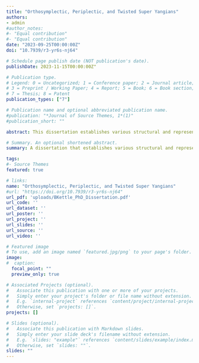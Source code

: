 ```yaml
---
title: "Orthosymplectic, Periplectic, and Twisted Super Yangians"
authors:
- admin
#author_notes:
#- "Equal contribution"
#- "Equal contribution"
date: "2023-09-25T00:00:00Z"
doi: "10.7939/r3-yr6s-nj64"

# Schedule page publish date (NOT publication's date).
publishDate: 2023-11-15T00:00:00Z"

# Publication type.
# Legend: 0 = Uncategorized; 1 = Conference paper; 2 = Journal article;
# 3 = Preprint / Working Paper; 4 = Report; 5 = Book; 6 = Book section;
# 7 = Thesis; 8 = Patent
publication_types: ["7"]

# Publication name and optional abbreviated publication name.
#publication: "*Journal of Source Themes, 1*(1)"
#publication_short: ""

abstract: This dissertation establishes various structural and representation theoretic results in super Yangian theory. <br/><br/> In its first part, this dissertation details the algebraic structure and representation theory for the Yangians of orthosymplectic Lie superalgebras. Addressing these Yangians via the {{< math >}}$RTT${{< /math >}} realization, we prove a Poincaré-Birkhoff-Witt-type theorem and provide a thorough study of the algebraic structure of their extended Yangians. The main result of this part, and of this dissertation, is the provision of many necessary conditions for the irreducible representations of these orthosymplectic Yangians to be finite-dimensional; furthermore, there is much progress made to address attaining sufficient conditions as well. These representation theoretic results are accomplished via the development of a highest weight theory, and such necessary conditions are given in terms of highest weights and tuples of Drinfel'd polynomials. <br/><br/> The second part of this dissertation is devoted to the Yangians of periplectic Lie superalgebras and the twisted Yangians associated to symmetric superpairs of type {{< math >}}$\operatorname{AIII}${{< /math >}}.<br/><br/> Via the $RTT$ formalism, we prove many structural results for the Yangians of type {{< math >}}$P${{< /math >}} strange Lie superalgebras that have only so far been established for the Yangians of type {{< math >}}$Q${{< /math >}} strange Lie superalgebras, including a proof of a Poincaré-Birkhoff-Witt-type theorem. The twisted super Yangians of type {{< math >}}$\operatorname{AIII}${{< /math >}} are defined along with many structural properties established. We lay the foundation for the classification of their finite-dimensional irreducible representations by cultivating a highest weight theory and proving that all finite-dimensional irreducible modules must be highest weight.

# Summary. An optional shortened abstract.
summary: A dissertation that establishes various structural and representation theoretic results in super Yangian theory.

tags:
#- Source Themes
featured: true

# links:
name: "Orthosymplectic, Periplectic, and Twisted Super Yangians"
#url: "https://doi.org/10.7939/r3-yr6s-nj64"
url_pdf: 'uploads/BKettle_PhD_Dissertation.pdf'
url_code: ''
url_dataset: ''
url_poster: ''
url_project: ''
url_slides: ''
url_source: ''
url_video: ''

# Featured image
# To use, add an image named `featured.jpg/png` to your page's folder. 
image:
#  caption:
  focal_point: ""
  preview_only: true

# Associated Projects (optional).
#   Associate this publication with one or more of your projects.
#   Simply enter your project's folder or file name without extension.
#   E.g. `internal-project` references `content/project/internal-project/index.md`.
#   Otherwise, set `projects: []`.
projects: []

# Slides (optional).
#   Associate this publication with Markdown slides.
#   Simply enter your slide deck's filename without extension.
#   E.g. `slides: "example"` references `content/slides/example/index.md`.
#   Otherwise, set `slides: ""`.
slides: ""
---
```


